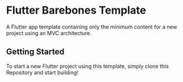 # Flutter Barebones Template

A Flutter app template containing only the minimum content for a new project using an 
MVC architecture.

## Getting Started

To start a new Flutter project using this template, simply clone this Repository and 
start building!
